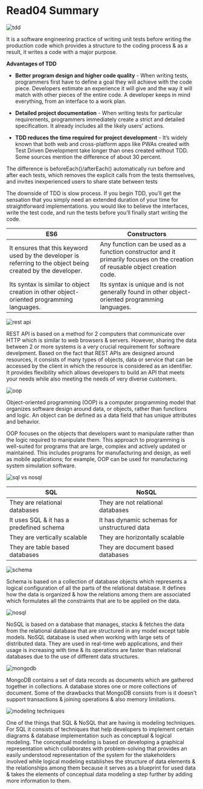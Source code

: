 # Read04 Summary

![tdd](https://marsner.com/wp-content/uploads/test-driven-development-TDD.png)

It is a software engineering practice of writing unit tests before writing the production code which provides a structure to the coding process & as a result, it writes a code with a major purpose.

**Advantages of TDD**

* **Better program design and higher code quality** - When writing tests, programmers first have to define a goal they will achieve with the code piece. Developers estimate an experience it will give and the way it will match with other pieces of the entire code. A developer keeps in mind everything, from an interface to a work plan.

* **Detailed project documentation** - When writing tests for particular requirements, programmers immediately create a strict and detailed specification. It already includes all the likely users’ actions.


* **TDD reduces the time required for project development** - It’s widely known that both web and cross-platform apps like PWAs created with Test Driven Development take longer than ones created without TDD. Some sources mention the difference of about 30 percent.

The difference is beforeEach()/afterEach() automatically run before and after each tests, which removes the explicit calls from the tests themselves, and  invites inexperienced users to share state between tests

The downside of TDD is slow process. If you begin TDD, you’ll get the sensation that you simply need an extended duration of your time for straightforward implementations. you would like to believe the interfaces, write the test code, and run the tests before you’ll finally start writing the code.

| ES6  | Constructors  |
|---|---|
| It ensures that this keyword used by the developer is referring to the object being created by the developer.  |  Any function can be used as a function constructor and it primarily focuses on the creation of reusable object creation code. |
| Its syntax is similar to object creation in other object-oriented programming languages.  |  Its syntax is unique and is not generally found in other object-oriented programming languages. |

![rest api](https://www.astera.com/wp-content/uploads/2020/01/rest.png)

REST API is based on a method for 2 computers that communicate over HTTP which is similar to web browsers & servers. However, sharing the data between 2 or more systems is a very crucial requirement for software develpment. Based on the fact that REST APIs are designed around resources, it consists of many types of objects, data or service that can be accessed by the client in which the resource is considered as an identifier. It provides flexibility which allows developers to build an API that meets your needs while also meeting the needs of very diverse customers.

![oop](https://www.quickstart.com/pub/media/magefan_blog/10-applications-of-object-oriented-programming.jpeg)

Object-oriented programming (OOP) is a computer programming model that organizes software design around data, or objects, rather than functions and logic. An object can be defined as a data field that has unique attributes and behavior.

OOP focuses on the objects that developers want to manipulate rather than the logic required to manipulate them. This approach to programming is well-suited for programs that are large, complex and actively updated or maintained. This includes programs for manufacturing and design, as well as mobile applications; for example, OOP can be used for manufacturing system simulation software.

![sql vs nosql](https://codersera.com/blog/wp-content/uploads/2019/12/SQL-VS-NoSQL-1.jpg)

| SQL  | NoSQL  |
|---|---|
| They are relational databases | They are not relational databases |
| It uses SQL & it has a predefined schema| It has dynamic schemas for unstructured data |
| They are vertically scalable| They are horizontally scalable |
| They are table based databases | They are document based databases |

![schema](https://www.tutorialspoint.com/dbms/images/dbms_schemas.png)

Schema is based on a collection of database objects which represents a logical configuration of all the parts of the relational database. It defines how the data is organized & how the relations among them are associated which formulates all the constraints that are to be applied on the data.

![nosql](https://cdn.educba.com/academy/wp-content/uploads/2019/05/what-is-Nosql-database1.png)

NoSQL is based on a database that manages, stacks & fetches the data from the relational database that are structured in any model except table models. NoSQL database is used when working with large sets of distributed data. They are used in real-time web applications, and their usage is increasing with time & its operations are faster than relational databases due to the use of different data structures.

![mongodb](https://media.geeksforgeeks.org/wp-content/uploads/20200127193216/mongodb-nosql-working.jpg)

MongoDB contains a set of data records as documents which are gathered together in collections. A database stores one or more collections of document. Some of the drawbacks that MongoDB consists from is it doesn't support transactions & joining operations & also memory limitations.

![modeling techniques](https://www.essentialsql.com/wp-content/uploads/2014/06/DataModel-Relations1.png?ezimgfmt=ng:webp/ngcb23)

One of the things that SQL & NoSQL that are having is modeling techniques. For SQL it consists of techniques that help developers to implement certain diagrams & database implementation such as conceptual & logical modeling. The conceptual modeling is based on developing a graphical representation which collaborates with problem-solving that provides an easily understood representation of the system for the stakeholders involved while logical modeling establishes the structure of data elements & the relationships among them because it serves as a blueprint for used data & takes the elements of conceptual data modeling a step further by adding more information to them.
